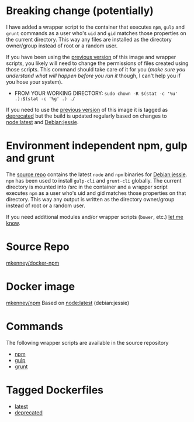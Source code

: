 # Breaking change (potentially)

I have added a wrapper script to the container that executes `npm`, `gulp` and `grunt` commands as a user who's `uid` and `gid` matches those properties on the current directory. This way any files are installed as the directory owner/group instead of root or a random user.

If you have been using the [previous version](https://github.com/mkenney/docker-npm/tree/deprecated) of this image and wrapper scripts, you likely will need to change the permissions of files created using those scripts. This command should take care of it for you (*make sure you understand what will happen before you run it* though, I can't help you if you hose your system).

* FROM YOUR WORKING DIRECTORY: `sudo chown -R $(stat -c '%u' .):$(stat -c '%g' .) ./`

If you need to use the [previous version](https://github.com/mkenney/docker-npm/tree/deprecated) of this image it is tagged as [deprecated](https://github.com/mkenney/docker-npm/tree/deprecated) but the build is updated regularly based on changes to [node:latest](https://hub.docker.com/_/node/) and [Debian:jessie](https://hub.docker.com/_/debian/).

# Environment independent npm, gulp and grunt

The [source repo](https://github.com/mkenney/docker-npm) contains the latest `node` and `npm` binaries for [Debian:jessie](https://hub.docker.com/_/debian/). `npm` has been used to install `gulp-cli` and `grunt-cli` globally. The current directory is mounted into /src in the container and a wrapper script executes `npm` as a user who's uid and gid matches those properties on that directory. This way any output is written as the directory owner/group instead of root or a random user.

If you need additional modules and/or wrapper scripts (`bower`, etc.) [let me know](https://github.com/mkenney/docker-npm/issues).

# Source Repo

[mkenney/docker-npm](https://github.com/mkenney/docker-npm)

# Docker image

[mkenney/npm](https://hub.docker.com/r/mkenney/npm/) Based on [node:latest](https://hub.docker.com/_/node/) (debian:jessie)

# Commands

The following wrapper scripts are available in the source repository

* [npm](https://github.com/mkenney/docker-npm/blob/master/bin/npm)
* [gulp](https://github.com/mkenney/docker-npm/blob/master/bin/gulp)
* [grunt](https://github.com/mkenney/docker-npm/blob/master/bin/grunt)

# Tagged Dockerfiles
* [latest](https://github.com/mkenney/docker-npm/blob/master/Dockerfile)
* [deprecated](https://github.com/mkenney/docker-npm/blob/deprecated/Dockerfile)
